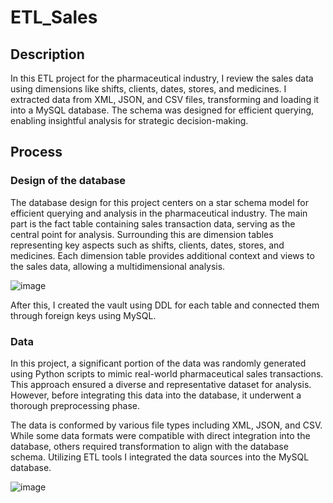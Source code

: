 # ETL_Sales

## Description 

In this ETL project for the pharmaceutical industry, I review the sales data using dimensions like shifts, clients, dates, stores, and medicines. I extracted data from XML, JSON, and CSV files, transforming and loading it into a MySQL database. The schema was designed for efficient querying, enabling insightful analysis for strategic decision-making.

## Process

### Design of the database

The database design for this project centers on a star schema model for efficient querying and analysis in the pharmaceutical industry. The main part is the fact table containing sales transaction data, serving as the central point for analysis. Surrounding this are dimension tables representing key aspects such as shifts, clients, dates, stores, and medicines. Each dimension table provides additional context and views to the sales data, allowing a multidimensional analysis.

![image](https://github.com/27Steff/ETL_Sales/assets/53145039/1a180079-bba8-47d1-b35b-6ed2fbc436a8)

After this, I created the vault using DDL for each table and connected them through foreign keys using MySQL.


### Data

In this project, a significant portion of the data was randomly generated using Python scripts to mimic real-world pharmaceutical sales transactions. This approach ensured a diverse and representative dataset for analysis. However, before integrating this data into the database, it underwent a thorough preprocessing phase.

The data is conformed by various file types including XML, JSON, and CSV. While some data formats were compatible with direct integration into the database, others required transformation to align with the database schema. Utilizing ETL tools I integrated the data sources into the MySQL database.

![image](https://github.com/27Steff/ETL_Sales/assets/53145039/03c21a76-06b1-411e-bfa2-1940ef79f625)

